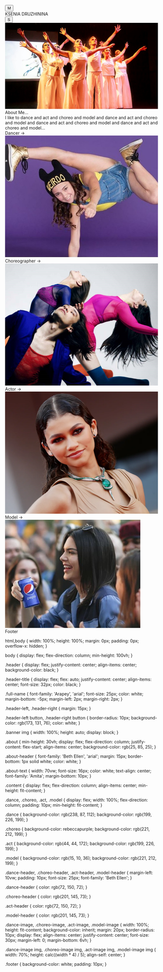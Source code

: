 <!DOCTYPE html>
<html lang="en">
    <head>
        <title>Ksenia Portfolio</title>
        <meta charset="utf-8">
        <meta name="viewport" content="width=device-width, initial-scale=1, minimum-scale=1" />
        <link rel="stylesheet" href="./style.css">
        <link href='https://fonts.googleapis.com/css?family=Amita' rel='stylesheet'>
        <link href='https://fonts.googleapis.com/css?family=Beth Ellen' rel='stylesheet'>
        <link href='https://fonts.googleapis.com/css?family=Courgette' rel='stylesheet'>
        <link href="https://fonts.googleapis.com/css2?family=Antic+Didone&display=swap" rel="stylesheet">
        <link href="https://fonts.googleapis.com/css2?family=Arapey&display=swap" rel="stylesheet">
    </head>
    <body>
        <div class="header">
            <div class="header-left">
                <button>M</button>
            </div>
            <div class="header-title">
                <div class="full-name">
                    KSENIA DRUZHININA
                </div>
            </div>
            <div class="header-right">
                <button>S</button>
            </div>
        </div>
        <div class="hero">
            <div class="banner">
                <img src="./images/dance.jpg">
            </div>
            <div class="about">
                <div class="about-header">
                    About Me...
                </div>
                <div class="about-text">
                    I like to dance and act and choreo and model
                    and dance and act and choreo and model and dance
                    and act and choreo and model and dance and act
                    and choreo and model...
                </div>
            </div>
        </div>
        <div class="content">
                <div class="dance">
                    <div class="dance-header">
                        Dancer ->
                    </div>
                    <div class="dance-image">
                        <img src="./images/dancer.jpg">
                    </div>
                </div>
                <div class="choreo">
                    <div class="choreo-header">
                        Choreographer ->
                    </div>
                    <div class="choreo-image">
                        <img src="./images/choreo.jpg">
                    </div>
                </div>
                <div class="act">
                    <div class="act-header">
                        Actor ->
                    </div>
                    <div class="act-image">
                        <img src="./images/actor.PNG">
                    </div>
                </div>
                <div class="model">
                    <div class="model-header">
                        Model ->
                    </div>
                    <div class="model-image">
                        <img src="./images/model.jpg">
                    </div>
                </div>
        </div>
        <div class="footer">
            Footer
        </div>
    </body>
</html>

html,body {
    width: 100%;
    height: 100%;
    margin: 0px;
    padding: 0px;
    overflow-x: hidden;
}

body {
    display: flex;
    flex-direction: column;
    min-height: 100vh;
}

.header {
    display: flex;
    justify-content: center;
    align-items: center;
    background-color: black;
}

.header-title {
    display: flex;
    flex: auto;
    justify-content: center;
    align-items: center;
    font-size: 32px;
    color: black;
}

.full-name {
    font-family: 'Arapey', 'arial';
    font-size: 25px;
    color: white;
    margin-bottom: -5px;
    margin-left: 2px;
    margin-right: 2px;
}

.header-left,
.header-right {
    margin: 15px;
}

.header-left button,
.header-right button {
    border-radius: 10px;
    background-color: rgb(173, 131, 76);
    color: white;
}

.banner img {
    width: 100%;
    height: auto;
    display: block;
}

.about {
    min-height: 30vh;
    display: flex;
    flex-direction: column;
    justify-content: flex-start;
    align-items: center;
    background-color: rgb(25, 85, 25);
}

.about-header {
    font-family: 'Beth Ellen', 'arial';
    margin: 15px;
    border-bottom: 1px solid white;
    color: white;
}

.about-text {
    width: 70vw;
    font-size: 16px;
    color: white;
    text-align: center;
    font-family: 'Amita';
    margin-bottom: 10px;
}

.content {
    display: flex;
    flex-direction: column;
    align-items: center;
    min-height: fit-content;
}

.dance,
.choreo,
.act,
.model {
    display: flex;
    width: 100%;
    flex-direction: column;
    padding: 10px;
    min-height: fit-content;
}

.dance {
    background-color: rgb(238, 87, 112);
    background-color: rgb(199, 226, 199);
}

.choreo {
    background-color: rebeccapurple;
    background-color: rgb(221, 212, 199);
}

.act {
    background-color: rgb(44, 44, 172);
    background-color: rgb(199, 226, 199);
}

.model {
    background-color: rgb(15, 10, 36);
    background-color: rgb(221, 212, 199);
}

.dance-header,
.choreo-header,
.act-header,
.model-header {
    margin-left: 10vw;
    padding: 10px;
    font-size: 25px;
    font-family: 'Beth Ellen';
}

.dance-header {
    color: rgb(72, 150, 72);
}

.choreo-header {
    color: rgb(201, 145, 73);
}

.act-header {
    color: rgb(72, 150, 72);
}

.model-header {
    color: rgb(201, 145, 73);
}

.dance-image,
.choreo-image,
.act-image,
.model-image {
    width: 100%;
    height: fit-content;
    background-color: inherit;
    margin: 20px;
    border-radius: 10px;
    display: flex;
    align-items: center;
    justify-content: center;
    font-size: 30px;
    margin-left: 0;
    margin-bottom: 6vh;
}

.dance-image img,
.choreo-image img,
.act-image img,
.model-image img {
    width: 70%;
    height: calc((width * 4) / 5);
    align-self: center;
}

.footer {
    background-color: white;
    padding: 10px;
}

